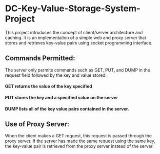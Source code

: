 # DC-Key-Value-Storage-System-Project

This project introduces the concept of client/server architecture and caching. 
It is an implementation of a simple web and proxy server that stores and retrieves key-value pairs 
using socket programming interface. 

## Commands Permitted:
The server only permits commands such as GET, PUT, and DUMP in the request field followed by the key and value stored. 

  #### GET returns the value of the key specified 
  #### PUT stores the key and a specified value on the server 
  #### DUMP lists all of the key value pairs contained in the server. 


## Use of Proxy Server:
When the client makes a GET request, this request is passed through the proxy server. If the server has made the same request using the same key, the key-value pair is retrieved from the proxy server instead of the server. 
